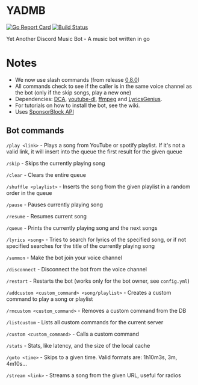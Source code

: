# YADMB
[![Go Report Card](https://goreportcard.com/badge/github.com/TheTipo01/YADMB)](https://goreportcard.com/report/github.com/TheTipo01/YADMB)
[![Build Status](https://travis-ci.com/TheTipo01/YADMB.svg?branch=master)](https://travis-ci.com/TheTipo01/YADMB)

Yet Another Discord Music Bot - A music bot written in go

# Notes
- We now use slash commands (from release [0.8.0](https://github.com/TheTipo01/YADMB/releases/tag/0.8.0))
- All commands check to see if the caller is in the same voice channel as the bot (only if the skip songs, play a new one)
- Dependencies: [DCA](https://github.com/bwmarrin/dca/tree/master/cmd/dca), [youtube-dl](https://youtube-dl.org/), [ffmpeg](https://ffmpeg.org/download.html) and [LyricsGenius](https://github.com/johnwmillr/LyricsGenius).
- For tutorials on how to install the bot, see the wiki.
- Uses [SponsorBlock API](https://sponsor.ajay.app/)

## Bot commands

`/play <link>` - Plays a song from YouTube or spotify playlist. If it's not a valid link, it will insert into the queue the first result for the given queue

`/skip` - Skips the currently playing song

`/clear` - Clears the entire queue

`/shuffle <playlist>` - Inserts the song from the given playlist in a random order in the queue

`/pause` - Pauses currently playing song

`/resume` - Resumes current song

`/queue` - Prints the currently playing song and the next songs

`/lyrics <song>` - Tries to search for lyrics of the specified song, or if not specified searches for the title of the currently playing song

`/summon` - Make the bot join your voice channel

`/disconnect` - Disconnect the bot from the voice channel

`/restart` - Restarts the bot (works only for the bot owner, see `config.yml`)

`/addcustom <custom_command> <song/playlist>` - Creates a custom command to play a song or playlist

`/rmcustom <custom_command>` - Removes a custom command from the DB

`/listcustom` - Lists all custom commands for the current server

`/custom <custom_command>` - Calls a custom command

`/stats` - Stats, like latency, and the size of the local cache

`/goto <time>` - Skips to a given time. Valid formats are: 1h10m3s, 3m, 4m10s...

`/stream <link>` - Streams a song from the given URL, useful for radios